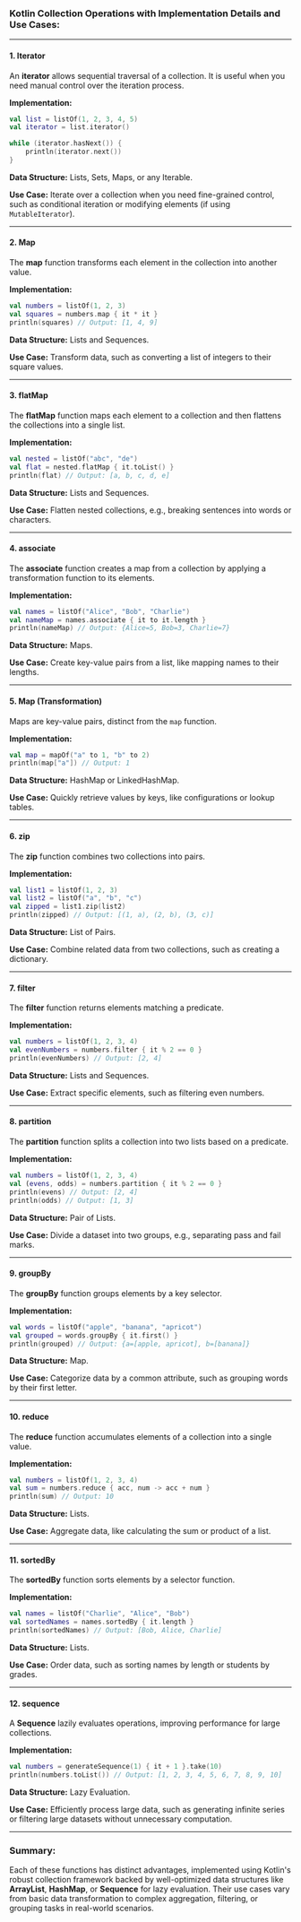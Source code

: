 ### Kotlin Collection Operations with Implementation Details and Use Cases:

---

#### 1. **Iterator**
An **iterator** allows sequential traversal of a collection. It is useful when you need manual control over the iteration process.

**Implementation:**
```kotlin
val list = listOf(1, 2, 3, 4, 5)
val iterator = list.iterator()

while (iterator.hasNext()) {
    println(iterator.next())
}
```

**Data Structure:** Lists, Sets, Maps, or any Iterable.

**Use Case:** Iterate over a collection when you need fine-grained control, such as conditional iteration or modifying elements (if using `MutableIterator`).

---

#### 2. **Map**
The **map** function transforms each element in the collection into another value.

**Implementation:**
```kotlin
val numbers = listOf(1, 2, 3)
val squares = numbers.map { it * it }
println(squares) // Output: [1, 4, 9]
```

**Data Structure:** Lists and Sequences.

**Use Case:** Transform data, such as converting a list of integers to their square values.

---

#### 3. **flatMap**
The **flatMap** function maps each element to a collection and then flattens the collections into a single list.

**Implementation:**
```kotlin
val nested = listOf("abc", "de")
val flat = nested.flatMap { it.toList() }
println(flat) // Output: [a, b, c, d, e]
```

**Data Structure:** Lists and Sequences.

**Use Case:** Flatten nested collections, e.g., breaking sentences into words or characters.

---

#### 4. **associate**
The **associate** function creates a map from a collection by applying a transformation function to its elements.

**Implementation:**
```kotlin
val names = listOf("Alice", "Bob", "Charlie")
val nameMap = names.associate { it to it.length }
println(nameMap) // Output: {Alice=5, Bob=3, Charlie=7}
```

**Data Structure:** Maps.

**Use Case:** Create key-value pairs from a list, like mapping names to their lengths.

---

#### 5. **Map (Transformation)**
Maps are key-value pairs, distinct from the `map` function.

**Implementation:**
```kotlin
val map = mapOf("a" to 1, "b" to 2)
println(map["a"]) // Output: 1
```

**Data Structure:** HashMap or LinkedHashMap.

**Use Case:** Quickly retrieve values by keys, like configurations or lookup tables.

---

#### 6. **zip**
The **zip** function combines two collections into pairs.

**Implementation:**
```kotlin
val list1 = listOf(1, 2, 3)
val list2 = listOf("a", "b", "c")
val zipped = list1.zip(list2)
println(zipped) // Output: [(1, a), (2, b), (3, c)]
```

**Data Structure:** List of Pairs.

**Use Case:** Combine related data from two collections, such as creating a dictionary.

---

#### 7. **filter**
The **filter** function returns elements matching a predicate.

**Implementation:**
```kotlin
val numbers = listOf(1, 2, 3, 4)
val evenNumbers = numbers.filter { it % 2 == 0 }
println(evenNumbers) // Output: [2, 4]
```

**Data Structure:** Lists and Sequences.

**Use Case:** Extract specific elements, such as filtering even numbers.

---

#### 8. **partition**
The **partition** function splits a collection into two lists based on a predicate.

**Implementation:**
```kotlin
val numbers = listOf(1, 2, 3, 4)
val (evens, odds) = numbers.partition { it % 2 == 0 }
println(evens) // Output: [2, 4]
println(odds) // Output: [1, 3]
```

**Data Structure:** Pair of Lists.

**Use Case:** Divide a dataset into two groups, e.g., separating pass and fail marks.

---

#### 9. **groupBy**
The **groupBy** function groups elements by a key selector.

**Implementation:**
```kotlin
val words = listOf("apple", "banana", "apricot")
val grouped = words.groupBy { it.first() }
println(grouped) // Output: {a=[apple, apricot], b=[banana]}
```

**Data Structure:** Map.

**Use Case:** Categorize data by a common attribute, such as grouping words by their first letter.

---

#### 10. **reduce**
The **reduce** function accumulates elements of a collection into a single value.

**Implementation:**
```kotlin
val numbers = listOf(1, 2, 3, 4)
val sum = numbers.reduce { acc, num -> acc + num }
println(sum) // Output: 10
```

**Data Structure:** Lists.

**Use Case:** Aggregate data, like calculating the sum or product of a list.

---

#### 11. **sortedBy**
The **sortedBy** function sorts elements by a selector function.

**Implementation:**
```kotlin
val names = listOf("Charlie", "Alice", "Bob")
val sortedNames = names.sortedBy { it.length }
println(sortedNames) // Output: [Bob, Alice, Charlie]
```

**Data Structure:** Lists.

**Use Case:** Order data, such as sorting names by length or students by grades.

---

#### 12. **sequence**
A **Sequence** lazily evaluates operations, improving performance for large collections.

**Implementation:**
```kotlin
val numbers = generateSequence(1) { it + 1 }.take(10)
println(numbers.toList()) // Output: [1, 2, 3, 4, 5, 6, 7, 8, 9, 10]
```

**Data Structure:** Lazy Evaluation.

**Use Case:** Efficiently process large data, such as generating infinite series or filtering large datasets without unnecessary computation.

---

### Summary:
Each of these functions has distinct advantages, implemented using Kotlin's robust collection framework backed by well-optimized data structures like **ArrayList**, **HashMap**, or **Sequence** for lazy evaluation. Their use cases vary from basic data transformation to complex aggregation, filtering, or grouping tasks in real-world scenarios.